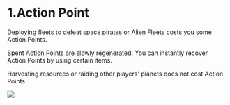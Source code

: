 # 1.Action Point

 Deploying fleets to defeat space pirates or Alien Fleets costs you some Action Points.

Spent Action Points are slowly regenerated. You can instantly recover Action Points by using certain items.

Harvesting resources or raiding other players' planets does not cost Action Points.

![](https://s3.ap-northeast-2.amazonaws.com/an2img/guide/801_001ActionPoint.png)